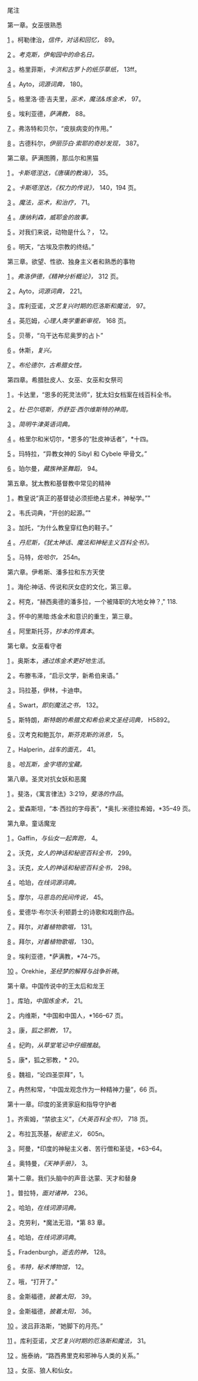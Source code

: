 <title>Familiars in Witchcraft</title><link href="9781620558478.css" rel="stylesheet" type="text/css"> 

尾注

第一章。女巫很熟悉

[1](9781620558478_c01.xhtml#nr1) 。柯勒律治，*信件，对话和回忆，* 89。

[2](9781620558478_c01.xhtml#nr2) 。*考克斯，伊甸园中的命名日。*

[3](9781620558478_c01.xhtml#nr3) 。格里菲斯，*卡洪和古罗卜的纸莎草纸，* 13ff。

[4](9781620558478_c01.xhtml#nr4) 。Ayto，*词源词典，* 180。

[5](9781620558478_c01.xhtml#nr5) 。格里洛·德·吉夫里，*巫术，魔法&炼金术，* 97。

[6](9781620558478_c01.xhtml#nr6) 。埃利亚德，*萨满教，* 88。

[7](9781620558478_c01.xhtml#nr7) 。弗洛特和贝尔，“皮肤病变的作用。”

[8](9781620558478_c01.xhtml#nr8) 。古德科尔，*伊丽莎白·索耶的奇妙发现，* 387。

第二章。萨满图腾，那瓜尔和黑猫

[1](9781620558478_c02.xhtml#nr9) 。*卡斯塔涅达，《唐璜的教诲》，* 35。

[2](9781620558478_c02.xhtml#nr10) 。*卡斯塔涅达，《权力的传说》，* 140，194 页。

[3](9781620558478_c02.xhtml#nr11) 。*魔法，巫术，和治疗，* 71。

[4](9781620558478_c02.xhtml#nr12) 。*康纳利森，威耶金的故事。*

[5](9781620558478_c02.xhtml#nr13) 。对我们来说，动物是什么？， 12。

[6](9781620558478_c02.xhtml#nr14) 。明天，“古埃及宗教的终结。”

第三章。欲望、性欲、独身主义者和熟悉的事物

[1](9781620558478_c03.xhtml#nr15) 。*弗洛伊德，《精神分析概论》，* 312 页。

[2](9781620558478_c03.xhtml#nr16) 。Ayto，*词源词典，* 221。

[3](9781620558478_c03.xhtml#nr17) 。库利亚诺，*文艺复兴时期的厄洛斯和魔法，* 97。

[4](9781620558478_c03.xhtml#nr18) 。英厄姆，*心理人类学重新审视，* 168 页。

[5](9781620558478_c03.xhtml#nr19) 。贝蒂，“乌干达布尼奥罗的占卜”

[6](9781620558478_c03.xhtml#nr20) 。休斯，*复兴。*

[7](9781620558478_c03.xhtml#nr21) 。*布伦德尔，古希腊女性。*

第四章。希腊肚皮人、女巫、女巫和女祭司

[1](9781620558478_c04.xhtml#nr22) 。卡达里，“恩多的死灵法师”，犹太妇女档案在线百科全书。

[2](9781620558478_c04.xhtml#nr23) 。*杜·巴尔塔斯，乔舒亚·西尔维斯特的神周。*

[3](9781620558478_c04.xhtml#nr24) 。*简明牛津英语词典。*

[4](9781620558478_c04.xhtml#nr25) 。格里尔和米切尔，*恩多的“肚皮神话者”，*十四。

[5](9781620558478_c04.xhtml#nr26) 。玛特拉，“异教女神的 Sibyl 和 Cybele 甲骨文。”

[6](9781620558478_c04.xhtml#nr27) 。珀尔曼，*藏族神圣舞蹈，* 94。

第五章。犹太教和基督教中常见的精神

[1](9781620558478_c05.xhtml#nr28) 。教皇说“真正的基督徒必须拒绝占星术，神秘学。”"

[2](9781620558478_c05.xhtml#nr29) 。韦氏词典，“开创的起源。”"

[3](9781620558478_c05.xhtml#nr30) 。加托，“为什么教皇穿红色的鞋子。”

[4](9781620558478_c05.xhtml#nr31) 。*丹尼斯，《犹太神话、魔法和神秘主义百科全书》。*

[5](9781620558478_c05.xhtml#nr32) 。马特，*佐哈尔，* 254n。

第六章。伊希斯、潘多拉和东方天使

[1](9781620558478_c06.xhtml#nr33) 。海伦:神话、传说和厌女症的文化，第三章。

[2](9781620558478_c06.xhtml#nr34) 。柯克，“赫西奥德的潘多拉，一个被降职的大地女神？," 118.

[3](9781620558478_c06.xhtml#nr35) 。怀中的黑暗:炼金术和意识的重生，第三章。

[4](9781620558478_c06.xhtml#nr36) 。阿里斯托芬，*抄本的传真本*。

第七章。女巫看守者

[1](9781620558478_c07.xhtml#nr37) 。奥斯本，*通过炼金术更好地生活*。

[2](9781620558478_c07.xhtml#nr38) 。布滕韦泽，“启示文学，新希伯来语。”

[3](9781620558478_c07.xhtml#nr39) 。玛拉基，伊林，卡迪申。

[4](9781620558478_c07.xhtml#nr40) 。Swart，*即刻魔法之书，* 132。

[5](9781620558478_c07.xhtml#nr41) 。斯特朗，*斯特朗的希腊文和希伯来文圣经词典，* H5892。

[6](9781620558478_c07.xhtml#nr42) 。汉考克和鲍瓦尔，*斯芬克斯的消息，* 5。

[7](9781620558478_c07.xhtml#nr43) 。Halperin，*战车的面孔，* 41。

[8](9781620558478_c07.xhtml#nr44) 。*哈瓦斯，金字塔的宝藏。*

第八章。圣灵对抗女妖和恶魔

[1](9781620558478_c08.xhtml#nr45) 。斐洛，《寓言律法》3:219，*斐洛的作品*。

[2](9781620558478_c08.xhtml#nr46) 。爱森斯坦，“本·西拉的字母表”，*奥扎·米德拉希姆，*35–49 页。

第九章。童话魔宠

[1](9781620558478_c09.xhtml#nr47) 。Gaffin，*与仙女一起奔跑，* 4。

[2](9781620558478_c09.xhtml#nr48) 。沃克，*女人的神话和秘密百科全书，* 299。

[3](9781620558478_c09.xhtml#nr49) 。沃克，*女人的神话和秘密百科全书，* 298。

[4](9781620558478_c09.xhtml#nr50) 。哈珀，*在线词源词典。*

[5](9781620558478_c09.xhtml#nr51) 。摩尔，*马恩岛的民间传说，* 45。

[6](9781620558478_c09.xhtml#nr52) 。爱德华·布尔沃·利顿爵士的诗歌和戏剧作品。

[7](9781620558478_c09.xhtml#nr53) 。拜尔，*对着植物歌唱，* 131。

[8](9781620558478_c09.xhtml#nr54) 。拜尔，*对着植物歌唱，* 130。

[9](9781620558478_c09.xhtml#nr55) 。埃利亚德，*萨满教，*74–75。

[10](9781620558478_c09.xhtml#nr56) 。Orekhie，*圣经梦的解释与战争祈祷*。

第十章。中国传说中的王太后和龙王

[1](9781620558478_c10.xhtml#nr57) 。库珀，*中国炼金术，* 21。

[2](9781620558478_c10.xhtml#nr58) 。内维斯，*中国和中国人，*166–67 页。

[3](9781620558478_c10.xhtml#nr59) 。康，*狐之邪教，* 17。

[4](9781620558478_c10.xhtml#nr60) 。纪昀，*从草堂笔记中仔细推敲*。

[5](9781620558478_c10.xhtml#nr61) 。康*，狐之邪教，* 20。

[6](9781620558478_c10.xhtml#nr62) 。魏祖，“论四圣崇拜”，1。

[7](9781620558478_c10.xhtml#nr63) 。冉然和常，“中国龙观念作为一种精神力量”，66 页。

第十一章。印度的圣贤家庭和指导守护者

[1](9781620558478_c11.xhtml#nr64) 。齐索姆，“禁欲主义”，*《大英百科全书》，* 718 页。

[2](9781620558478_c11.xhtml#nr65) 。布拉瓦茨基，*秘密主义，* 605n。

[3](9781620558478_c11.xhtml#nr66) 。阿曼，*印度的神秘主义者、苦行僧和圣徒，*63–64。

[4](9781620558478_c11.xhtml#nr67) 。奥特曼，*《天神手册》，* 3。

第十二章。我们头脑中的声音:达蒙、天才和替身

[1](9781620558478_c12.xhtml#nr68) 。普拉特，*面对诸神，* 236。

[2](9781620558478_c12.xhtml#nr69) 。哈珀，*在线词源词典。*

[3](9781620558478_c12.xhtml#nr70) 。克劳利，*魔法无泪，*第 83 章。

[4](9781620558478_c12.xhtml#nr71) 。哈珀，*在线词源词典*。

[5](9781620558478_c12.xhtml#nr72) 。Fradenburgh，*逝去的神，* 128。

[6](9781620558478_c12.xhtml#nr73) 。*韦特，秘术博物馆，* 12。

[7](9781620558478_c12.xhtml#nr74) 。哦，“打开了。”

[8](9781620558478_c12.xhtml#nr75) 。金斯福德，*披着太阳，* 39。

[9](9781620558478_c12.xhtml#nr76) 。金斯福德，*披着太阳，* 36。

[10](9781620558478_c12.xhtml#nr77) 。波吕菲洛斯，“她脚下的月亮。”

[11](9781620558478_c12.xhtml#nr78) 。库利亚诺，*文艺复兴时期的厄洛斯和魔法，* 31。

[12](9781620558478_c12.xhtml#nr79) 。施泰纳，“路西弗里克和邪神与人类的关系。”

[13](9781620558478_c12.xhtml#nr80) 。女巫、狼人和仙女。
